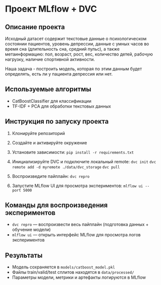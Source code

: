 # Проект MLflow + DVC

## Описание проекта
Исходный датасет содержит текстовые данные о психологическом состоянии пациентов, уровень депрессии,
данные с умных часов во время сна (длительность сна, средний пульс), 
а также метаинформацию: пол, возраст, рост, вес, количество детей, рабочую нагрузку, наличие спортивной активности.

Наша задача - построить модель, которая по этим данным будет определять, 
есть ли у пациента депрессия или нет.

## Используемые алгоритмы
- CatBoostClassifier для классификации
- TF-IDF + PCA для обработки текстовых данных

## Инструкция по запуску проекта
1. Клонируйте репозиторий

2. Создайте и активируйте окружение

3. Установите зависимости:
`pip install -r requirements.txt`

4. Инициализируйте DVC и подключите локальный remote:
`dvc init`
`dvc remote add -d myremote ./data/dvc_storage`
`dvc pull`

5. Воспроизведите пайплайн:
`dvc repro`

6. Запустите MLflow UI для просмотра экспериментов:
`mlflow ui --port 5000`

## Команды для воспроизведения экспериментов
- `dvc repro` — воспроизвести весь пайплайн (подготовка данных + обучение модели)
- `mlflow ui` — открыть интерфейс MLflow для просмотра логов экспериментов

## Результаты
- Модель сохраняется в `models/catboost_model.pkl`
- Файлы train/valid/test сплитов находятся в `data/processed/`
- Параметры модели, метрики и артефакты логируются в MLflow
